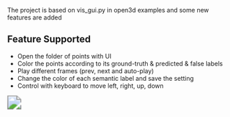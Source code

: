The project is based on vis_gui.py in open3d examples and some new features are added

## Feature Supported

* Open the folder of points with UI
* Color the points according to its ground-truth & predicted & false labels
* Play different frames (prev, next and auto-play)
* Change the color of each semantic label and save the setting
* Control with keyboard to move left, right, up, down

<img src="assets\video.gif" style="zoom: 200%;" />